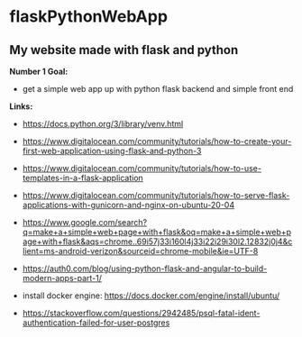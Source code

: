 # flaskPythonWebApp

## My website made with flask and python

__Number 1 Goal:__
- get a simple web app up with python flask backend and simple front end 

__Links:__
- https://docs.python.org/3/library/venv.html

- https://www.digitalocean.com/community/tutorials/how-to-create-your-first-web-application-using-flask-and-python-3

- https://www.digitalocean.com/community/tutorials/how-to-use-templates-in-a-flask-application

- https://www.digitalocean.com/community/tutorials/how-to-serve-flask-applications-with-gunicorn-and-nginx-on-ubuntu-20-04

- https://www.google.com/search?q=make+a+simple+web+page+with+flask&oq=make+a+simple+web+page+with+flask&aqs=chrome..69i57j33i160l4j33i22i29i30l2.12832j0j4&client=ms-android-verizon&sourceid=chrome-mobile&ie=UTF-8


- https://auth0.com/blog/using-python-flask-and-angular-to-build-modern-apps-part-1/

- install docker engine: https://docs.docker.com/engine/install/ubuntu/

- https://stackoverflow.com/questions/2942485/psql-fatal-ident-authentication-failed-for-user-postgres

